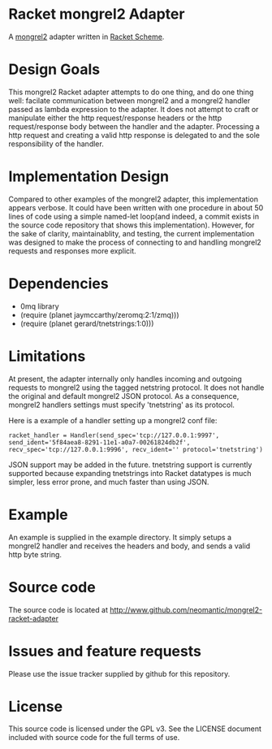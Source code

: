 # Racket mongrel2 Adapter

A [mongrel2](http://mongrel2.org) adapter written in [Racket Scheme](http://racket-lang.org/).

# Design Goals
This mongrel2 Racket adapter attempts to do one thing, and do one thing well:
facilate communication between mongrel2 and a mongrel2 handler passed as
lambda expression to the adapter.  It does not attempt to craft or manipulate
either the http request/response headers or the http request/response body between
the handler and the adapter.  Processing a http request and creating a valid
http response is delegated to and the sole responsibility of the handler.

# Implementation Design
Compared to other examples of the mongrel2 adapter, this implementation appears
verbose.  It could have been written with one procedure in about 50 lines of
code using a simple named-let loop(and indeed, a commit exists in the source code repository
that shows this implementation).  However, for the sake of clarity, maintainablity, and
testing, the current implementation was designed to make the process of connecting
to and handling mongrel2 requests and responses more explicit.

# Dependencies
* 0mq library
* (require (planet jaymccarthy/zeromq:2:1/zmq)))
* (require (planet gerard/tnetstrings:1:0)))

# Limitations
At present, the adapter internally only handles incoming and outgoing
requests to mongrel2 using the tagged netstring protocol. It does not
handle the original and default mongrel2 JSON protocol.  As a consequence,
mongrel2 handlers settings must specify 'tnetstring' as its protocol.

Here is a example of a handler setting up a mongrel2 conf file:

`
racket_handler = Handler(send_spec='tcp://127.0.0.1:9997',
 	                 send_ident='5f84aea8-8291-11e1-a0a7-00261824db2f',
               		 recv_spec='tcp://127.0.0.1:9996',
			 recv_ident=''
			 protocol='tnetstring')
`

JSON support may be added in the future. tnetstring support is currently supported
because expanding tnetstrings into Racket datatypes is much simpler, less error prone,
and much faster than using JSON.

# Example
An example is supplied in the example directory.  It simply setups
a mongrel2 handler and receives the headers and body, and sends a valid http byte string.

# Source code
The source code is located at http://www.github.com/neomantic/mongrel2-racket-adapter

# Issues and feature requests
Please use the issue tracker supplied by github for this repository.

# License
This source code is licensed under the GPL v3. See the LICENSE document included
with source code for the full terms of use.
